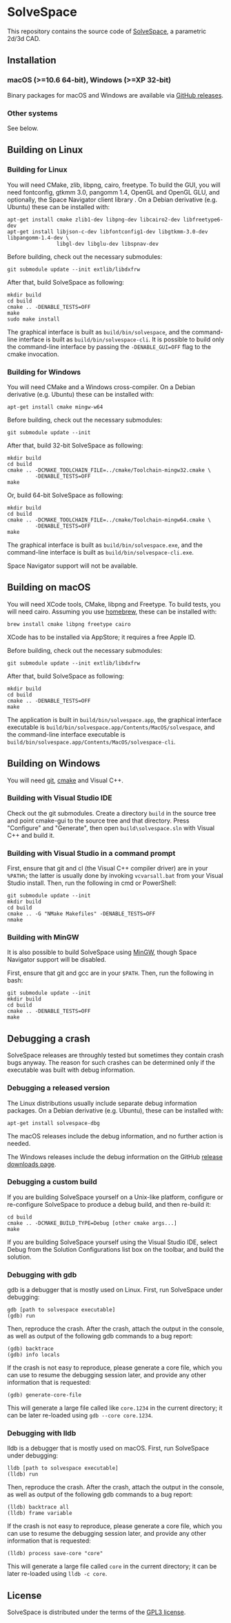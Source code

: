 SolveSpace
==========

This repository contains the source code of [SolveSpace][], a parametric
2d/3d CAD.

[solvespace]: http://solvespace.com

Installation
------------

### macOS (>=10.6 64-bit), Windows (>=XP 32-bit)

Binary packages for macOS and Windows are available via
[GitHub releases][rel].

[rel]: https://github.com/solvespace/solvespace/releases

### Other systems

See below.

Building on Linux
-----------------

### Building for Linux

You will need CMake, zlib, libpng, cairo, freetype. To build the GUI, you will need
fontconfig, gtkmm 3.0, pangomm 1.4, OpenGL and OpenGL GLU, and optionally,
the Space Navigator client library
.
On a Debian derivative (e.g. Ubuntu) these can be installed with:

    apt-get install cmake zlib1-dev libpng-dev libcairo2-dev libfreetype6-dev
    apt-get install libjson-c-dev libfontconfig1-dev libgtkmm-3.0-dev libpangomm-1.4-dev \
                    libgl-dev libglu-dev libspnav-dev

Before building, check out the necessary submodules:

    git submodule update --init extlib/libdxfrw

After that, build SolveSpace as following:

    mkdir build
    cd build
    cmake .. -DENABLE_TESTS=OFF
    make
    sudo make install

The graphical interface is built as `build/bin/solvespace`, and the command-line interface
is built as `build/bin/solvespace-cli`. It is possible to build only the command-line interface
by passing the `-DENABLE_GUI=OFF` flag to the cmake invocation.

### Building for Windows

You will need CMake and a Windows cross-compiler.
On a Debian derivative (e.g. Ubuntu) these can be installed with:

    apt-get install cmake mingw-w64

Before building, check out the necessary submodules:

    git submodule update --init

After that, build 32-bit SolveSpace as following:

    mkdir build
    cd build
    cmake .. -DCMAKE_TOOLCHAIN_FILE=../cmake/Toolchain-mingw32.cmake \
             -DENABLE_TESTS=OFF
    make

Or, build 64-bit SolveSpace as following:

    mkdir build
    cd build
    cmake .. -DCMAKE_TOOLCHAIN_FILE=../cmake/Toolchain-mingw64.cmake \
             -DENABLE_TESTS=OFF
    make

The graphical interface is built as `build/bin/solvespace.exe`, and the command-line interface
is built as `build/bin/solvespace-cli.exe`.

Space Navigator support will not be available.

Building on macOS
-----------------

You will need XCode tools, CMake, libpng and Freetype. To build tests, you
will need cairo. Assuming you use
[homebrew][], these can be installed with:

    brew install cmake libpng freetype cairo

XCode has to be installed via AppStore; it requires a free Apple ID.

Before building, check out the necessary submodules:

    git submodule update --init extlib/libdxfrw

After that, build SolveSpace as following:

    mkdir build
    cd build
    cmake .. -DENABLE_TESTS=OFF
    make

The application is built in `build/bin/solvespace.app`, the graphical interface executable
is `build/bin/solvespace.app/Contents/MacOS/solvespace`, and the command-line interface executable
is `build/bin/solvespace.app/Contents/MacOS/solvespace-cli`.

[homebrew]: http://brew.sh/

Building on Windows
-------------------

You will need [git][gitwin], [cmake][cmakewin] and Visual C++.

### Building with Visual Studio IDE

Check out the git submodules. Create a directory `build` in
the source tree and point cmake-gui to the source tree and that directory.
Press "Configure" and "Generate", then open `build\solvespace.sln` with
Visual C++ and build it.

### Building with Visual Studio in a command prompt

First, ensure that git and cl (the Visual C++ compiler driver) are in your
`%PATH%`; the latter is usually done by invoking `vcvarsall.bat` from your
Visual Studio install. Then, run the following in cmd or PowerShell:

    git submodule update --init
    mkdir build
    cd build
    cmake .. -G "NMake Makefiles" -DENABLE_TESTS=OFF
    nmake

### Building with MinGW

It is also possible to build SolveSpace using [MinGW][mingw], though
Space Navigator support will be disabled.

First, ensure that git and gcc are in your `$PATH`. Then, run the following
in bash:

    git submodule update --init
    mkdir build
    cd build
    cmake .. -DENABLE_TESTS=OFF
    make

[gitwin]: https://git-scm.com/download/win
[cmakewin]: http://www.cmake.org/download/#latest
[mingw]: http://www.mingw.org/

Debugging a crash
-----------------

SolveSpace releases are throughly tested but sometimes they contain crash
bugs anyway. The reason for such crashes can be determined only if the executable
was built with debug information.

### Debugging a released version

The Linux distributions usually include separate debug information packages.
On a Debian derivative (e.g. Ubuntu), these can be installed with:

    apt-get install solvespace-dbg

The macOS releases include the debug information, and no further action
is needed.

The Windows releases include the debug information on the GitHub
[release downloads page](https://github.com/solvespace/solvespace/releases).

### Debugging a custom build

If you are building SolveSpace yourself on a Unix-like platform,
configure or re-configure SolveSpace to produce a debug build, and
then re-build it:

    cd build
    cmake .. -DCMAKE_BUILD_TYPE=Debug [other cmake args...]
    make

If you are building SolveSpace yourself using the Visual Studio IDE,
select Debug from the Solution Configurations list box on the toolbar,
and build the solution.

### Debugging with gdb

gdb is a debugger that is mostly used on Linux. First, run SolveSpace
under debugging:

    gdb [path to solvespace executable]
    (gdb) run

Then, reproduce the crash. After the crash, attach the output in
the console, as well as output of the following gdb commands to
a bug report:

    (gdb) backtrace
    (gdb) info locals

If the crash is not easy to reproduce, please generate a core file,
which you can use to resume the debugging session later, and provide
any other information that is requested:

    (gdb) generate-core-file

This will generate a large file called like `core.1234` in the current
directory; it can be later re-loaded using `gdb --core core.1234`.

### Debugging with lldb

lldb is a debugger that is mostly used on macOS. First, run SolveSpace
under debugging:

    lldb [path to solvespace executable]
    (lldb) run

Then, reproduce the crash. After the crash, attach the output in
the console, as well as output of the following gdb commands to
a bug report:

    (lldb) backtrace all
    (lldb) frame variable

If the crash is not easy to reproduce, please generate a core file,
which you can use to resume the debugging session later, and provide
any other information that is requested:

    (lldb) process save-core "core"

This will generate a large file called `core` in the current
directory; it can be later re-loaded using `lldb -c core`.

License
-------

SolveSpace is distributed under the terms of the [GPL3 license](COPYING.txt).
